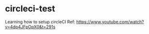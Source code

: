 # circleci-test
Learning how to setup circleCI
Ref: https://www.youtube.com/watch?v=4dp4JFpOpX0&t=291s
